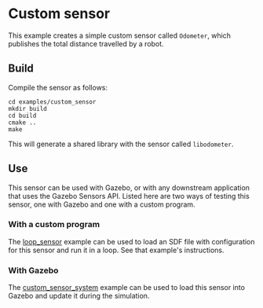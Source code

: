 # Custom sensor

This example creates a simple custom sensor called `Odometer`, which
publishes the total distance travelled by a robot.

## Build

Compile the sensor as follows:

```
cd examples/custom_sensor
mkdir build
cd build
cmake ..
make
```

This will generate a shared library with the sensor called `libodometer`.

## Use

This sensor can be used with Gazebo, or with any downstream
application that uses the Gazebo Sensors API. Listed here are two ways of
testing this sensor, one with Gazebo and one with a custom program.

### With a custom program

The [loop_sensor](../loop_sensor) example can be used to load an SDF file with
configuration for this sensor and run it in a loop. See that example's
instructions.

### With Gazebo

The
[custom_sensor_system](https://github.com/gazebosim/gz-sim/tree/main/examples/plugin/custom_sensor_system)
example can be used to load this sensor into Gazebo and update it during the
simulation.


